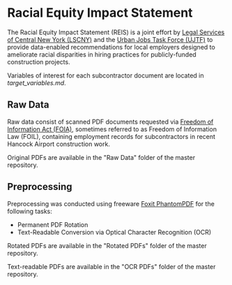 # Racial Equity Impact Statement
The Racial Equity Impact Statement (REIS) is a joint effort by [Legal Services of Central New York (LSCNY)](https://www.lscny.org/) and the [Urban Jobs Task Force (UJTF)](http://www.ujtf.org/) to provide data-enabled recommendations for local employers designed to ameliorate racial disparities in hiring practices for publicly-funded construction projects. 

Variables of interest for each subcontractor document are located in *target_variables.md*.

## Raw Data

Raw data consist of scanned PDF documents requested via [Freedom of Information Act (FOIA)](https://foia.state.gov/Learn/FOIA.aspx), sometimes referred to as Freedom of Information Law (FOIL), containing employment records for subcontractors in recent Hancock Airport construction work. 

Original PDFs are available in the "Raw Data" folder of the master repository.

## Preprocessing

Preprocessing was conducted using freeware [Foxit PhantomPDF](https://www.foxitsoftware.com/pdf-reader/) for the following tasks:

* Permanent PDF Rotation
* Text-Readable Conversion via Optical Character Recognition (OCR)

Rotated PDFs are available in the "Rotated PDFs" folder of the master repository.
 
Text-readable PDFs are available in the "OCR PDFs" folder of the master repository.
